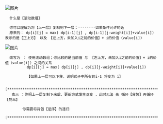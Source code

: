 ![图片](https://user-images.githubusercontent.com/38878365/186796518-7e4ee2dd-80e2-4611-abef-f0e311ca9d61.png)
      
      什么是【滚动数组】
      
      你可以理解为将【上一层】复制到下一层；--------如果条件允许的话
      原来的： dp[i][j] = max( dp[i-1][j] , dp[i-1][j-weight[i]]+value[i])  表示的是【正上方】 以及 【左上方，未加入i之前的价值】+ i的价值（value[i])
      
![图片](https://user-images.githubusercontent.com/38878365/186798442-60d3deea-ea21-47b6-959f-19f3690c4f6b.png)
      
      改写为 ： 使用滚动数组；你比较的是当前值 与 【左上方，未加入i之前的价值】+ i的价值（value[i]) 之间的关系
              dp[i][j] = max( dp[i][j] , dp[i][j-weight[i]]+value[i]) 
              
              【如果上一层可以下移，说明式子中所有的i-1 将变为 i】
        
      [**************************************************************************]
       表示 ：你把上一层复制下来后，更新方式发生改变 ，此时无法 先 循环【背包】再循环【物品】
            
            你需要将背包【逆序】的递归
      [**************************************************************************]
      
      
